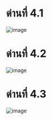 # ด่านที่ 4.1
![image](https://user-images.githubusercontent.com/92083472/145680167-fb89c306-a8a2-4d4c-b3f0-9701d72312e2.png)

# ด่านที่ 4.2
![image](https://user-images.githubusercontent.com/92083472/145680236-283ff50d-b4c2-4fa0-a97a-8a053c3b8868.png)

# ด่านที่ 4.3
![image](https://user-images.githubusercontent.com/92083472/145680272-83709611-b19b-40e4-8a0f-88fee36e00d1.png)
